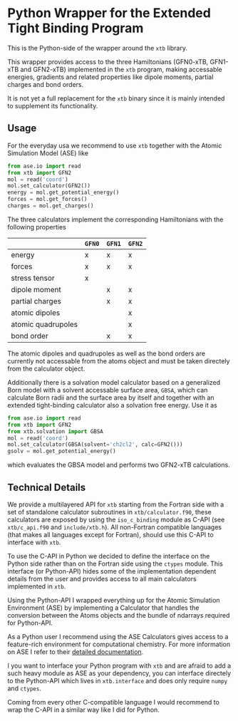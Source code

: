 # Python Wrapper for the Extended Tight Binding Program

This is the Python-side of the wrapper around the `xtb` library.

This wrapper provides access to the three Hamiltonians (GFN0-xTB, GFN1-xTB
and GFN2-xTB) implemented in the `xtb` program, making accessable
energies, gradients and related properties like dipole moments, partial charges
and bond orders.

It is not yet a full replacement for the `xtb` binary since it is mainly
intended to supplement its functionality.

## Usage

For the everyday usa we recommend to use `xtb` together with the
Atomic Simulation Model (ASE) like

```python
from ase.io import read
from xtb import GFN2
mol = read('coord')
mol.set_calculator(GFN2())
energy = mol.get_potential_energy()
forces = mol.get_forces()
charges = mol.get_charges()
```

The three calculators implement the corresponding Hamiltonians with the
following properties

|                    |`GFN0`|`GFN1`|`GFN2`|
|--------------------|------|------|------|
| energy             | x    | x    | x    |
| forces             | x    | x    | x    |
| stress tensor      | x    |      |      |
| dipole moment      |      | x    | x    |
| partial charges    |      | x    | x    |
| atomic dipoles     |      |      | x    |
| atomic quadrupoles |      |      | x    |
| bond order         |      | x    | x    |

The atomic dipoles and quadrupoles as well as the bond orders are currently
not accessable from the atoms object and must be taken directely from the
calculator object.

Additionally there is a solvation model calculator based on a
generalized Born model with a solvent accessable surface area, `GBSA`,
which can calculate Born radii and the surface area by itself
and together with an extended tight-binding calculator also a
solvation free energy. Use it as

```python
from ase.io import read
from xtb import GFN2
from xtb.solvation import GBSA
mol = read('coord')
mol.set_calculator(GBSA(solvent='ch2cl2', calc=GFN2()))
gsolv = mol.get_potential_energy()
```

which evaluates the GBSA model and performs two GFN2-xTB calculations.

## Technical Details

We provide a multilayered API for `xtb` starting from the Fortran
side with a set of standalone calculator subroutines in `xtb/calculator.f90`,
these calculators are exposed by using the `iso_c_binding` module as C-API
(see `xtb/c_api.f90` and `include/xtb.h`).
All non-Fortran compatible languages (that makes all languages except for Fortran),
should use this C-API to interface with `xtb`.

To use the C-API in Python we decided to define the interface on the Python
side rather than on the Fortran side using the `ctypes` module.
This interface (or Python-API) hides some of the implementation dependent details
from the user and provides access to all main calculators implemented in `xtb`.

Using the Python-API I wrapped everything up for the Atomic Simulation Environment
(ASE) by implementing a Calculator that handles the conversion between the
Atoms objects and the bundle of ndarrays required for Python-API.

As a Python user I recommend using the ASE Calculators gives access to a
feature-rich environment for computational chemistry.
For more information on ASE I refer to their [detailed documentation](https://wiki.fysik.dtu.dk/ase/).

I you want to interface your Python program with `xtb` and are afraid to add
a such heavy module as ASE as your dependency, you can interface directely
to the Python-API which lives in `xtb.interface` and does only require
`numpy` and `ctypes`.

Coming from every other C-compatible language I would recommend to wrap
the C-API in a similar way like I did for Python.
